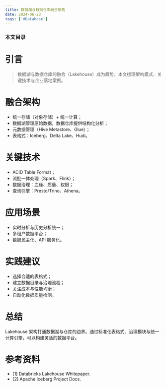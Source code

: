 ```yaml
---
title: 数据湖与数据仓库融合架构
date: 2024-06-23
tags: ['#Database']
---
```


### 本文目录
<!-- toc -->

# 引言
> 数据湖与数据仓库的融合（Lakehouse）成为趋势。本文梳理架构模式、关键技术与企业落地案例。

# 融合架构
- 统一存储（对象存储）+ 统一计算；
- 数据湖管理原始数据，数据仓库提供结构化分析；
- 元数据管理（Hive Metastore、Glue）；
- 表格式：Iceberg、Delta Lake、Hudi。

# 关键技术
- ACID Table Format；
- 流批一体处理（Spark、Flink）；
- 数据治理：血缘、质量、权限；
- 查询引擎：Presto/Trino、Athena。

# 应用场景
- 实时分析与历史分析统一；
- 多租户数据平台；
- 数据民主化、API 服务化。

# 实践建议
- 选择合适的表格式；
- 建立数据目录与治理流程；
- 关注成本与性能均衡；
- 自动化数据质量检测。

# 总结
Lakehouse 架构打通数据湖与仓库的边界。通过标准化表格式、治理模块与统一计算引擎，可以构建灵活的数据平台。

# 参考资料
- [1] Databricks Lakehouse Whitepaper.
- [2] Apache Iceberg Project Docs.

